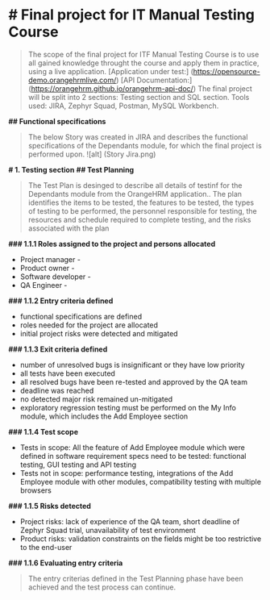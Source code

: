 # **# Final project for IT Manual Testing Course**
> The scope of the final project for ITF Manual Testing Course is to use all gained knowledge throught the course and apply them in practice, using a live application.
> [Application under test:] (https://opensource-demo.orangehrmlive.com/)
> [API Documentation:] (https://orangehrm.github.io/orangehrm-api-doc/)
> The final project will be split into 2 sections: Testing section and SQL section.
> Tools used: JIRA, Zephyr Squad, Postman, MySQL Workbench.

**## Functional specifications**
> The below Story was created in JIRA and describes the functional specifications of the Dependants module, for which the final project is performed upon.
![alt] (Story Jira.png)

**# 1. Testing section**
**## Test Planning**
> The Test Plan is desinged to describe all details of testinf for the Dependants module from the OrangeHRM application..
> The plan identifies the items to be tested, the features to be tested, the types of testing to be performed, the personnel responsible for testing, the resources and schedule required to complete testing, and the risks associated with the plan

**### 1.1.1 Roles assigned to the project and persons allocated**
* Project manager - 
* Product owner - 
* Software developer - 
* QA Engineer - 

**### 1.1.2 Entry criteria defined**
* functional specifications are defined
* roles needed for the project are allocated
* initial project risks were detected and mitigated

**### 1.1.3 Exit criteria defined**
* number of unresolved bugs is insignificant or they have low priority
* all tests have been executed
* all resolved bugs have been re-tested and approved by the QA team
* deadline was reached
* no detected major risk remained un-mitigated
* exploratory regression testing must be performed on the My Info module, which includes the Add Employee section

**### 1.1.4 Test scope**
*	Tests in scope: All the feature of Add Employee module which were defined in software requirement specs need to be tested: functional testing, GUI testing and API testing
*	Tests not in scope: performance testing, integrations of the Add Employee module with other modules, compatibility testing with multiple browsers

**### 1.1.5 Risks detected**
*	Project risks: lack of experience of the QA team, short deadline of Zephyr Squad trial, unavailability of test environment
*	Product risks: validation constraints on the fields might be too restrictive to the end-user

**### 1.1.6 Evaluating entry criteria**
> The entry criterias defined in the Test Planning phase have been achieved and the test process can continue.
